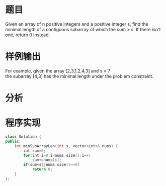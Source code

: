 # 题目
Given an array of n positive integers and a positive integer s, find the minimal length of a contiguous subarray of which the sum ≥ s.
If there isn't one, return 0 instead. 
# 样例输出
For example, given the array [2,3,1,2,4,3] and s = 7\
the subarray [4,3] has the minimal length under the problem constraint. 
# 分析
# 程序实现
```cpp
class Solution {
public:
    int minSubArrayLen(int s, vector<int>& nums) {
        int sum=0;
        for(int i=0;i<nums.size();i++)
            sum+=nums[i];
        if(sum<s||nums.size()==0)
            return 0;
    }
};
